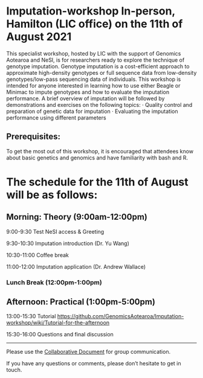 # Imputation-workshop In-person, Hamilton (LIC office) on the 11th of August 2021

This specialist workshop, hosted by LIC with the support of Genomics Aotearoa and NeSI, is for researchers ready to explore the technique of genotype imputation. Genotype imputation is a cost-efficient approach to approximate high-density genotypes or full sequence data from low-density genotypes/low-pass sequencing data of individuals. This workshop is intended for anyone interested in learning how to use either Beagle or Minimac to impute genotypes and how to evaluate the imputation performance. A brief overview of imputation will be followed by demonstrations and exercises on the following topics:
·         Quality control and preparation of genetic data for imputation 
·         Evaluating the imputation performance using different parameters
 
## Prerequisites:
To get the most out of this workshop, it is encouraged that attendees know about basic genetics and genomics and have familiarity with bash and R.

# The schedule for the 11th of August will be as follows:

## Morning: Theory (9:00am-12:00pm)
9:00-9:30  Test NeSI access & Greeting

9:30-10:30 Imputation introduction (Dr. Yu Wang)

10:30-11:00 Coffee break

11:00-12:00 Imputation application (Dr. Andrew Wallace)
 
### Lunch Break (12:00pm-1:00pm)
 
## Afternoon: Practical (1:00pm-5:00pm)
13:00-15:30 Tutorial
https://github.com/GenomicsAotearoa/Imputation-workshop/wiki/Tutorial-for-the-afternoon

15:30-16:00 Questions and final discussion 

---

Please use the <a href="https://docs.google.com/document/d/1OntE10VXSs-pNekSYLgKwcBEOj1Ql7-KzLf9lOC0Ak0/edit?usp=sharing">Collaborative Document</a> for group communication.

If you have any questions or comments, please don’t hesitate to get in touch.
